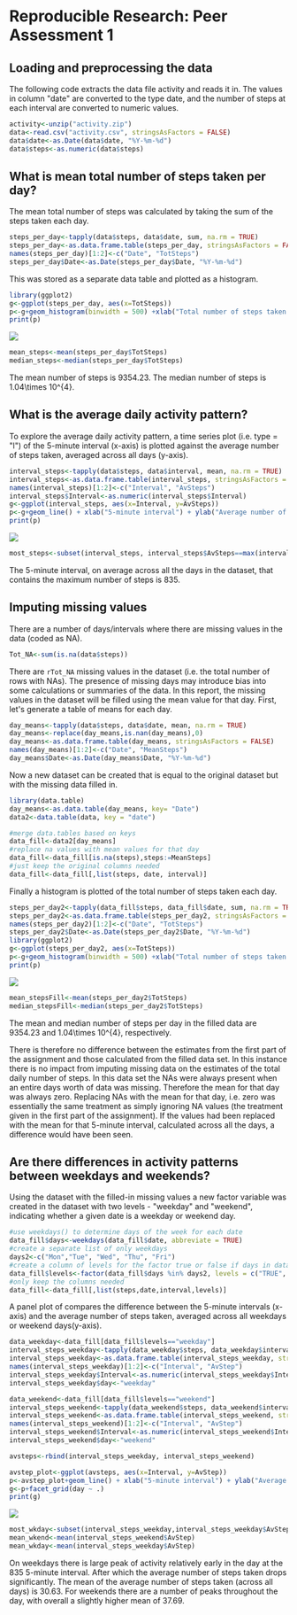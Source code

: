 # Reproducible Research: Peer Assessment 1



## Loading and preprocessing the data
The following code extracts the data file activity and reads it in. The values in column "date" are converted to the type date, and the number of steps at each interval are converted to numeric values.

```r
activity<-unzip("activity.zip")
data<-read.csv("activity.csv", stringsAsFactors = FALSE)
data$date<-as.Date(data$date, "%Y-%m-%d")
data$steps<-as.numeric(data$steps)
```


## What is mean total number of steps taken per day?
The mean total number of steps was calculated by taking the sum of the steps taken each day.

```r
steps_per_day<-tapply(data$steps, data$date, sum, na.rm = TRUE)
steps_per_day<-as.data.frame.table(steps_per_day, stringsAsFactors = FALSE)
names(steps_per_day)[1:2]<-c("Date", "TotSteps")
steps_per_day$Date<-as.Date(steps_per_day$Date, "%Y-%m-%d")
```
This was stored as a separate data table and plotted as a histogram.

```r
library(ggplot2)
g<-ggplot(steps_per_day, aes(x=TotSteps))
p<-g+geom_histogram(binwidth = 500) +xlab("Total number of steps taken each day")
print(p)
```

![](PA1_files/figure-html/unnamed-chunk-3-1.png)<!-- -->

```r
mean_steps<-mean(steps_per_day$TotSteps)
median_steps<-median(steps_per_day$TotSteps)
```
The mean number of steps is 9354.23. The median number of steps is 1.04\times 10^{4}.

## What is the average daily activity pattern?

To explore the average daily activity pattern, a time series plot (i.e. type = "l") of the 5-minute interval (x-axis) is plotted against the average number of steps taken, averaged across all days (y-axis). 


```r
interval_steps<-tapply(data$steps, data$interval, mean, na.rm = TRUE)
interval_steps<-as.data.frame.table(interval_steps, stringsAsFactors = FALSE)
names(interval_steps)[1:2]<-c("Interval", "AvSteps")
interval_steps$Interval<-as.numeric(interval_steps$Interval)
g<-ggplot(interval_steps, aes(x=Interval, y=AvSteps))
p<-g+geom_line() + xlab("5-minute interval") + ylab("Average number of steps taken (across all days)")
print(p)
```

![](PA1_files/figure-html/unnamed-chunk-5-1.png)<!-- -->

```r
most_steps<-subset(interval_steps, interval_steps$AvSteps==max(interval_steps$AvSteps))
```
The 5-minute interval, on average across all the days in the dataset, that contains the maximum number of steps is 835.




## Imputing missing values
There are a number of days/intervals where there are missing values in the data (coded as NA). 

```r
Tot_NA<-sum(is.na(data$steps))
```
There are `rTot_NA` missing values in the dataset (i.e. the total number of rows with NAs). The presence of missing days may introduce bias into some calculations or summaries of the data.
In this report, the missing values in the dataset will be filled using the mean value for that day. First, let's generate a table of means for each day.


```r
day_means<-tapply(data$steps, data$date, mean, na.rm = TRUE)
day_means<-replace(day_means,is.nan(day_means),0) 
day_means<-as.data.frame.table(day_means, stringsAsFactors = FALSE)
names(day_means)[1:2]<-c("Date", "MeanSteps")
day_means$Date<-as.Date(day_means$Date, "%Y-%m-%d")
```

Now a new dataset can be created that is equal to the original dataset but with the missing data filled in.

```r
library(data.table)
day_means<-as.data.table(day_means, key= "Date")
data2<-data.table(data, key = "date")

#merge data.tables based on keys
data_fill<-data2[day_means]
#replace na values with mean values for that day
data_fill<-data_fill[is.na(steps),steps:=MeanSteps]
#just keep the original columns needed
data_fill<-data_fill[,list(steps, date, interval)]
```

Finally a histogram is plotted of the total number of steps taken each day.


```r
steps_per_day2<-tapply(data_fill$steps, data_fill$date, sum, na.rm = TRUE)
steps_per_day2<-as.data.frame.table(steps_per_day2, stringsAsFactors = FALSE)
names(steps_per_day2)[1:2]<-c("Date", "TotSteps")
steps_per_day2$Date<-as.Date(steps_per_day2$Date, "%Y-%m-%d")
library(ggplot2)
g<-ggplot(steps_per_day2, aes(x=TotSteps))
p<-g+geom_histogram(binwidth = 500) +xlab("Total number of steps taken each day")
print(p)
```

![](PA1_files/figure-html/unnamed-chunk-10-1.png)<!-- -->

```r
mean_stepsFill<-mean(steps_per_day2$TotSteps)
median_stepsFill<-median(steps_per_day2$TotSteps)
```

The mean and median number of steps per day in the filled data are 9354.23 and 1.04\times 10^{4}, respectively. 

There is therefore no difference between the estimates from the first part of the assignment and those calculated from the filled data set.  In this instance there is no impact from imputing missing data on the estimates of the total daily number of steps.  In this data set the NAs were always present when an entire days worth of data was missing.  Therefore the mean for that day was always zero.  Replacing NAs with the mean for that day, i.e. zero was essentially the same treatment as simply ignoring NA values (the treatment given in the first part of the assignment). If the values had been replaced with the mean for that 5-minute interval, calculated across all the days, a difference would have been seen.


## Are there differences in activity patterns between weekdays and weekends?
Using the dataset with the filled-in missing values a new factor variable was created in the dataset with two levels - "weekday" and "weekend", indicating whether a given date is a weekday or weekend day.


```r
#use weekdays() to determine days of the week for each date
data_fill$days<-weekdays(data_fill$date, abbreviate = TRUE)
#create a separate list of only weekdays
days2<-c("Mon","Tue", "Wed", "Thu", "Fri")
#create a column of levels for the factor true or false if days in data_fill are weekdays/weekend
data_fill$levels<-factor(data_fill$days %in% days2, levels = c("TRUE", "FALSE"), labels = c("weekday", "weekend"))
#only keep the columns needed
data_fill<-data_fill[,list(steps,date,interval,levels)]
```
A panel plot of compares the difference between the 5-minute intervals (x-axis) and the average number of steps taken, averaged across all weekdays or weekend days(y-axis).


```r
data_weekday<-data_fill[data_fill$levels=="weekday"]
interval_steps_weekday<-tapply(data_weekday$steps, data_weekday$interval, mean, na.rm = TRUE)
interval_steps_weekday<-as.data.frame.table(interval_steps_weekday, stringsAsFactors = FALSE)
names(interval_steps_weekday)[1:2]<-c("Interval", "AvStep")
interval_steps_weekday$Interval<-as.numeric(interval_steps_weekday$Interval)
interval_steps_weekday$day<-"weekday"

data_weekend<-data_fill[data_fill$levels=="weekend"]
interval_steps_weekend<-tapply(data_weekend$steps, data_weekend$interval, mean, na.rm = TRUE)
interval_steps_weekend<-as.data.frame.table(interval_steps_weekend, stringsAsFactors = FALSE)
names(interval_steps_weekend)[1:2]<-c("Interval", "AvStep")
interval_steps_weekend$Interval<-as.numeric(interval_steps_weekend$Interval)
interval_steps_weekend$day<-"weekend"

avsteps<-rbind(interval_steps_weekday, interval_steps_weekend)

avstep_plot<-ggplot(avsteps, aes(x=Interval, y=AvStep))
p<-avstep_plot+geom_line() + xlab("5-minute interval") + ylab("Average number of steps taken (across all days)")
g<-p+facet_grid(day ~ .)
print(g)
```

![](PA1_files/figure-html/unnamed-chunk-12-1.png)<!-- -->



```r
most_wkday<-subset(interval_steps_weekday,interval_steps_weekday$AvStep==max(interval_steps_weekday$AvStep))
mean_wkend<-mean(interval_steps_weekend$AvStep)
mean_wkday<-mean(interval_steps_weekday$AvStep)
```

On weekdays there is large peak of activity relatively early in the day at the 835 5-minute interval. After which the average number of steps taken drops significantly.  The mean of the average number of steps taken (across all days) is 30.63.  For weekends there are a number of peaks throughout the day, with overall a slightly higher mean of 37.69.

